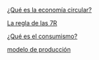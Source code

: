 [¿Qué es la economía circular?](https://www.europarl.europa.eu/topics/es/article/20151201STO05603/economia-circular-definicion-importancia-y-beneficios)

[La regla de las 7R](https://www.ecologiaverde.com/7r-redisenar-reducir-reutilizar-reparar-renovar-recuperar-y-reciclar-2066.html)


[¿Qué es el consumismo?](https://concepto.de/consumismo/#ixzz8yXoejnUb)

[modelo de producción](https://empresa.unlugarmejor.com/sistema-productivo-actual-lineal/)